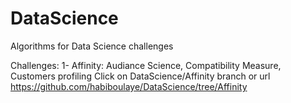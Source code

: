 DataScience
===========

Algorithms for Data Science challenges

Challenges:
1- Affinity: Audiance Science, Compatibility Measure, Customers profiling
   Click on DataScience/Affinity branch or url https://github.com/habiboulaye/DataScience/tree/Affinity
